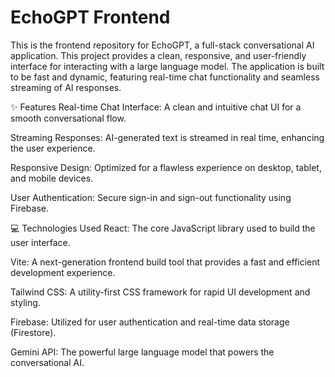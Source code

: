 #  EchoGPT Frontend
This is the frontend repository for EchoGPT, a full-stack conversational AI application. This project provides a clean, responsive, and user-friendly interface for interacting with a large language model. The application is built to be fast and dynamic, featuring real-time chat functionality and seamless streaming of AI responses.

✨ Features
Real-time Chat Interface: A clean and intuitive chat UI for a smooth conversational flow.

Streaming Responses: AI-generated text is streamed in real time, enhancing the user experience.

Responsive Design: Optimized for a flawless experience on desktop, tablet, and mobile devices.

User Authentication: Secure sign-in and sign-out functionality using Firebase.

💻 Technologies Used
React: The core JavaScript library used to build the user interface.

Vite: A next-generation frontend build tool that provides a fast and efficient development experience.

Tailwind CSS: A utility-first CSS framework for rapid UI development and styling.

Firebase: Utilized for user authentication and real-time data storage (Firestore).

Gemini API: The powerful large language model that powers the conversational AI.
